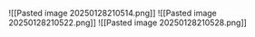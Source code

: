 ![[Pasted image 20250128210514.png]]
![[Pasted image 20250128210522.png]]
![[Pasted image 20250128210528.png]]